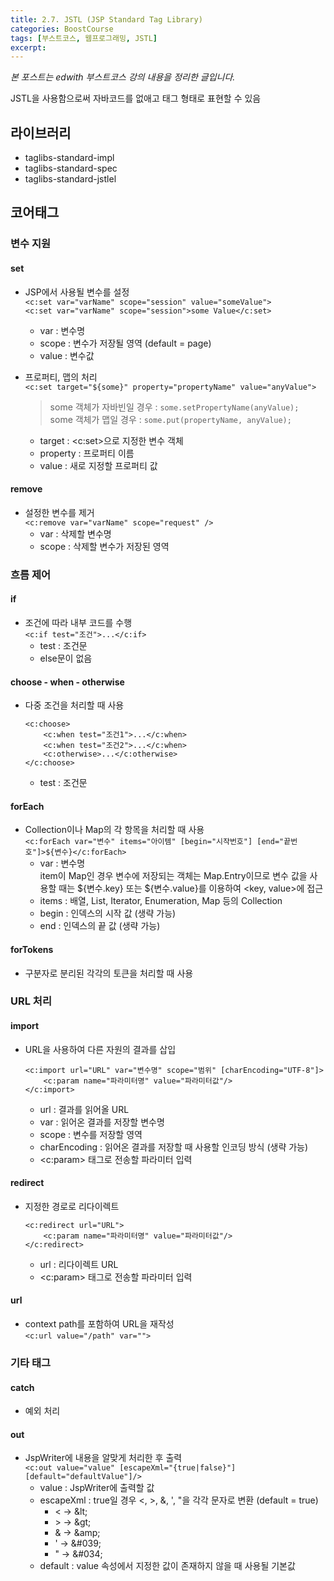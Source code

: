 ```yaml
---
title: 2.7. JSTL (JSP Standard Tag Library)
categories: BoostCourse
tags: [부스트코스, 웹프로그래밍, JSTL]
excerpt:
---
```

*본 포스트는 edwith 부스트코스 강의 내용을 정리한 글입니다.* 

JSTL을 사용함으로써 자바코드를 없애고 태그 형태로 표현할 수 있음

## 라이브러리
- taglibs-standard-impl
- taglibs-standard-spec
- taglibs-standard-jstlel

## 코어태그

### 변수 지원

#### set
- JSP에서 사용될 변수를 설정  
`<c:set var="varName" scope="session" value="someValue">`  
`<c:set var="varName" scope="session">some Value</c:set>`
    - var : 변수명
    - scope : 변수가 저장될 영역 (default = page)
    - value : 변수값
- 프로퍼티, 맵의 처리  
`<c:set target="${some}" property="propertyName" value="anyValue">`
    > some 객체가 자바빈일 경우 : `some.setPropertyName(anyValue);`  
    some 객체가 맵일 경우 : `some.put(propertyName, anyValue);`
    
    - target : <c:set>으로 지정한 변수 객체
    - property : 프로퍼티 이름
    - value : 새로 지정할 프로퍼티 값

#### remove
- 설정한 변수를 제거  
`<c:remove var="varName" scope="request" />`
    - var : 삭제할 변수명
    - scope : 삭제할 변수가 저장된 영역

### 흐름 제어

#### if
- 조건에 따라 내부 코드를 수행  
`<c:if test="조건">...</c:if>`
    - test : 조건문
    - else문이 없음

#### choose - when - otherwise
- 다중 조건을 처리할 때 사용

    ```
    <c:choose>
        <c:when test="조건1">...</c:when>
        <c:when test="조건2">...</c:when>
        <c:otherwise>...</c:otherwise>
    </c:choose>
    ```
    - test : 조건문

#### forEach
- Collection이나 Map의 각 항목을 처리할 때 사용  
`<c:forEach var="변수" items="아이템" [begin="시작번호"] [end="끝번호"]>${변수}</c:forEach>`
    - var : 변수명  
    item이 Map인 경우 변수에 저장되는 객체는 Map.Entry이므로 변수 값을 사용할 때는 ${변수.key} 또는 ${변수.value}를 이용하여 <key, value>에 접근
    - items : 배열, List, Iterator, Enumeration, Map 등의 Collection
    - begin : 인덱스의 시작 값 (생략 가능)
    - end : 인덱스의 끝 값 (생략 가능)

#### forTokens
- 구분자로 분리된 각각의 토큰을 처리할 때 사용

### URL 처리

#### import
- URL을 사용하여 다른 자원의 결과를 삽입
  
    ```
    <c:import url="URL" var="변수명" scope="범위" [charEncoding="UTF-8"]>
        <c:param name="파라미터명" value="파라미터값"/>
    </c:import>
    ```
    - url : 결과를 읽어올 URL
    - var : 읽어온 결과를 저장할 변수명
    - scope : 변수를 저장할 영역
    - charEncoding : 읽어온 결과를 저장할 때 사용할 인코딩 방식 (생략 가능)
    - <c:param> 태그로 전송할 파라미터 입력

#### redirect
- 지정한 경로로 리다이렉트

    ```
    <c:redirect url="URL">
        <c:param name="파라미터명" value="파라미터값"/>
    </c:redirect>
    ```
    - url : 리다이렉트 URL
    - <c:param> 태그로 전송할 파라미터 입력

#### url
- context path를 포함하여 URL을 재작성  
`<c:url value="/path" var="">`

### 기타 태그

#### catch
- 예외 처리

#### out
- JspWriter에 내용을 알맞게 처리한 후 출력  
`<c:out value="value" [escapeXml="{true|false}"] [default="defaultValue"]/>`
    - value : JspWriter에 출력할 값
    - escapeXml : true일 경우 <, >, &, ', "을 각각 문자로 변환 (default = true)
        - < → \&lt;
        - \> → \&gt;
        - & → \&amp;
        - ' → \&#039;
        - " → \&#034;
    - default : value 속성에서 지정한 값이 존재하지 않을 때 사용될 기본값
